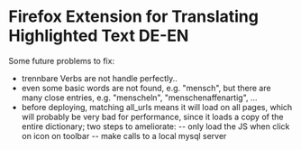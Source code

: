 Firefox Extension for Translating Highlighted Text DE-EN
=================

Some future problems to fix:
- trennbare Verbs are not handle perfectly..
- even some basic words are not found, e.g. "mensch", but
there are many close entries, e.g. "menscheln", "menschenaffenartig", ...
- before deploying, matching all_urls means it will load on all pages,
which will probably be very bad for performance, since it loads
a copy of the entire dictionary; two steps to ameliorate:
-- only load the JS when click on icon on toolbar
-- make calls to a local mysql server
